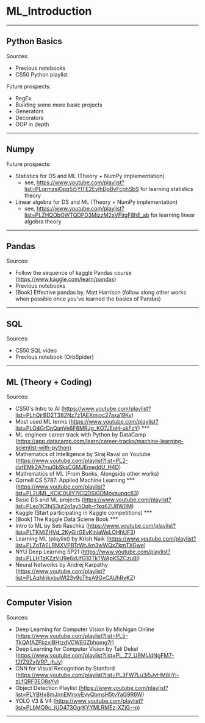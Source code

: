 # ML_Introduction

-------------------------------------------
## Python Basics

Sources:
  - Previous notebooks
  - CS50 Python playlist
  
Future prospects:
  - RegEx
  - Building some more basic projects
  - Generators
  - Decorators
  - OOP in depth
  
-------------------------------------------
## Numpy

Future prospects:
  - Statistics for DS and ML (Theory + NumPy implementation)
    - see, https://www.youtube.com/playlist?list=PLqrmzsjOpq5i5YITE2EylhDpBvFcphSbS for learning statistics theory
  - Linear algebra for DS and ML (Theory + NumPy implementation)
    - see, https://www.youtube.com/playlist?list=PLZHQObOWTQDPD3MizzM2xVFitgF8hE_ab for learning linear algebra theory
    
-------------------------------------------
## Pandas

Sources:
  - Follow the sequence of kaggle Pandas course (https://www.kaggle.com/learn/pandas)
  - Previous notebooks
  - [Book] Effective pandas by, Matt Harrison (follow along other works when possible once you've learned the basics of Pandas) 
-------------------------------------------
## SQL

Sources:
  - CS50 SQL video
  - Previous notebook (OrbSpider)
  
-------------------------------------------
## ML (Theory + Coding)

Sources:
  - CS50's Intro to AI (https://www.youtube.com/playlist?list=PLhQjrBD2T382Nz7z1AEXmioc27axa19Kv)
  - Most used ML terms (https://www.youtube.com/playlist?list=PLO4GrDnQanVe6F6MRJg_KO7JEoH-ukFzY) ***
  - ML engineer career track with Python by DataCamp (https://app.datacamp.com/learn/career-tracks/machine-learning-scientist-with-python)
  - Mathematics of Intelligence by Siraj Raval on Youtube (https://www.youtube.com/playlist?list=PL2-dafEMk2A7mu0bSksCGMJEmeddU_H4D)
  - Mathematics of ML (From Books, Alongside other works)
  - Cornell CS 5787: Applied Machine Learning *** (https://www.youtube.com/playlist?list=PL2UML_KCiC0UlY7iCQDSiGDMovaupqc83)
  - Basic DS and ML projects (https://www.youtube.com/playlist?list=PLeo1K3hjS3ut2o1ay5Dqh-r1kq6ZU8W0M)
  - Kaggle (Start participating in Kaggle competitions) ***
  - [Book] The Kaggle Data Sciene Book ***
  - Intro to ML by Seb Raschka (https://www.youtube.com/playlist?list=PLTKMiZHVd_2KyGirGEvKlniaWeLOHhUF3)
  - Learning ML (playlist) by Krish Naik (https://www.youtube.com/playlist?list=PLZoTAELRMXVPBTrWtJkn3wWQxZkmTXGwe)
  - NYU Deep Learning SP21 (https://www.youtube.com/playlist?list=PLLHTzKZzVU9e6xUfG10TkTWApKSZCzuBI)
  - Neural Networks by Andrej Karpathy (https://www.youtube.com/playlist?list=PLAqhIrjkxbuWI23v9cThsA9GvCAUhRvKZ)
  

-------------------------------------------
## Computer Vision

Sources:
  - Deep Learning for Computer Vision by Michigan Online (https://www.youtube.com/playlist?list=PL5-TkQAfAZFbzxjBHtzdVCWE0Zbhomg7r)
  - Deep Learning for Computer Vision by Tali Dekel (https://www.youtube.com/playlist?list=PL_Z2_U9MIJdNgFM7-f2fZ9ZxjVRP_jhJv)
  - CNN for Visual Recognition by Stanford (https://www.youtube.com/playlist?list=PL3FW7Lu3i5JvHM8ljYj-zLfQRF3EO8sYv)
  - Object Detection Playlist (https://www.youtube.com/playlist?list=PLYBHx8mJnnEMnxyEvvQbmsH5tvYaG9R6W)
  - YOLO V3 & V4 (https://www.youtube.com/playlist?list=PLbMO9c_jUD473OgrKYYMLRMEz-XZjG--n)
  
-------------------------------------------
